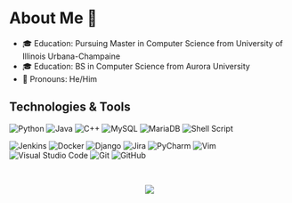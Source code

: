 # About Me 👋

- 🎓 Education: Pursuing Master in Computer Science from University of Illinois Urbana-Champaine
- 🎓 Education: BS in Computer Science from Aurora University
- 👨 Pronouns: He/Him

## Technologies & Tools

![Python](https://img.shields.io/badge/Python-gray?style=flat&logo=python&logoColor=white)
![Java](https://img.shields.io/badge/Java-gray?style=flat&logo=java&logoColor=white)
![C++](https://img.shields.io/badge/C++-gray?style=flat&logo=c%2B%2B&logoColor=white)
![MySQL](https://img.shields.io/badge/MySQL-gray?style=flat&logo=mysql&logoColor=white)
![MariaDB](https://img.shields.io/badge/MariaDB-gray?style=flat&logo=mariadb&logoColor=white)
![Shell Script](https://img.shields.io/badge/Shell_Script-gray?style=flat&logo=gnu-bash&logoColor=white)

![Jenkins](https://img.shields.io/badge/jenkins-gray?style=flat&logo=jenkins&logoColor=white)
![Docker](https://img.shields.io/badge/docker-gray?style=flat&logo=docker&logoColor=white)
![Django](https://img.shields.io/badge/django-gray?style=flat&logo=django&logoColor=white)
![Jira](https://img.shields.io/badge/jira-gray?style=flat&logo=jira&logoColor=white)
![PyCharm](https://img.shields.io/badge/pycharm-gray?style=flat&logo=pycharm&logoColor=white)
![Vim](https://img.shields.io/badge/VIM-gray?style=flat&logo=vim&logoColor=white)
![Visual Studio Code](https://img.shields.io/badge/Visual%20Studio%20Code-gray?style=flat&logo=visual-studio-code&logoColor=white)
![Git](https://img.shields.io/badge/git-gray?style=flat&logo=git&logoColor=white)
![GitHub](https://img.shields.io/badge/github-gray?style=flatdge&logo=github&logoColor=white)

<br />
<p align="center">
<a href="https://www.linkedin.com/in/jonathan-birkey-052123150/">
<img src="https://img.shields.io/badge/linkedin-%230077B5.svg?style=flat&logo=linkedin&logoColor=white" />
</p>
